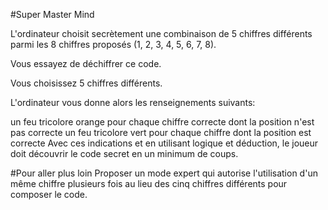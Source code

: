 #Super Master Mind

L'ordinateur choisit secrètement une combinaison de 5 chiffres différents parmi les 8 chiffres proposés (1, 2, 3, 4, 5, 6, 7, 8).

Vous essayez de déchiffrer ce code.

Vous choisissez 5 chiffres différents.

L'ordinateur vous donne alors les renseignements suivants:

un feu tricolore orange pour chaque chiffre correcte dont la position n'est pas correcte
un feu tricolore vert pour chaque chiffre dont la position est correcte
Avec ces indications et en utilisant logique et déduction, le joueur doit découvrir le code secret en un minimum de coups.

#Pour aller plus loin
Proposer un mode expert qui autorise l'utilisation d'un même chiffre plusieurs fois au lieu des cinq chiffres différents pour composer le code.